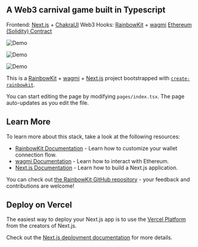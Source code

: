 ## A Web3 carnival game built in Typescript

Frontend: [Next.js](https://nextjs.org/) + [ChakraUI](https://chakra-ui.com/)
Web3 Hooks: [RainbowKit](https://rainbowkit.com) + [wagmi](https://wagmi.sh)
[Ethereum (Solidity) Contract](https://github.com/gabriel-sk-williams/solidity-sphinx-contract)


![Demo](/../media/jpg/sphinx_main.jpg?raw=true "Demo")

![Demo](/../media/jpg/sphinx_riddles.jpg?raw=true "Demo")

![Demo](/../media/jpg/sphinx_faq.jpg?raw=true "Demo")


This is a [RainbowKit](https://rainbowkit.com) + [wagmi](https://wagmi.sh) + [Next.js](https://nextjs.org/) project bootstrapped with [`create-rainbowkit`](https://github.com/rainbow-me/rainbowkit/tree/main/packages/create-rainbowkit).


You can start editing the page by modifying `pages/index.tsx`. The page auto-updates as you edit the file.

## Learn More

To learn more about this stack, take a look at the following resources:

- [RainbowKit Documentation](https://rainbowkit.com) - Learn how to customize your wallet connection flow.
- [wagmi Documentation](https://wagmi.sh) - Learn how to interact with Ethereum.
- [Next.js Documentation](https://nextjs.org/docs) - Learn how to build a Next.js application.

You can check out [the RainbowKit GitHub repository](https://github.com/rainbow-me/rainbowkit) - your feedback and contributions are welcome!

## Deploy on Vercel

The easiest way to deploy your Next.js app is to use the [Vercel Platform](https://vercel.com/new?utm_medium=default-template&filter=next.js&utm_source=create-next-app&utm_campaign=create-next-app-readme) from the creators of Next.js.

Check out the [Next.js deployment documentation](https://nextjs.org/docs/deployment) for more details.
